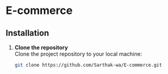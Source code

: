 # E-commerce
## Installation
1. **Clone the repository**  
   Clone the project repository to your local machine:
   ```bash
   git clone https://github.com/Sarthak-wa/E-commerce.git
